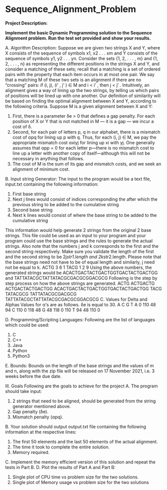# Sequence_Alignment_Problem

**Project Description:**

**Implement the basic Dynamic Programming solution to the Sequence Alignment problem. Run
the test set provided and show your results.**

A. Algorithm Description:
Suppose we are given two strings X and Y, where X consists of the sequence of symbols
x1, x2 . . . xm and Y consists of the sequence of symbols y1, y2 . . . yn. Consider the sets {1,
2, . . . , m} and {1, 2, . . . , n} as representing the different positions in the strings X and Y,
and consider a matching of these sets; recall that a matching is a set of ordered pairs with
the property that each item occurs in at most one pair. We say that a matching M of these
two sets is an alignment if there are no “crossing” pairs: if (i, j), (i’ , j’ ) ∈ M and i < i’ ,
then j < j’ . Intuitively, an alignment gives a way of lining up the two strings, by telling
us which pairs of positions will be lined up with one another.
Our definition of similarity will be based on finding the optimal alignment between X
and Y, according to the following criteria. Suppose M is a given alignment between X
and Y:
1. First, there is a parameter δe > 0 that defines a gap penalty. For each position of X
or Y that is not matched in M — it is a gap — we incur a cost of δ.
2. Second, for each pair of letters p, q in our alphabet, there is a mismatch cost of αpq
for lining up p with q. Thus, for each (i, j) ∈ M, we pay the appropriate mismatch
cost αxiyj for lining up xi with yj. One generally assumes that αpp = 0 for each letter
p—there is no mismatch cost to line up a letter with another copy of
itself—although this will not be necessary in anything that follows.
3. The cost of M is the sum of its gap and mismatch costs, and we seek an alignment
of minimum cost.

B. Input string Generator:
The input to the program would be a text file, input.txt containing the following
information:
1. First base string
2. Next j lines would consist of indices corresponding the after which the
previous string to be added to the cumulative string
3. Second base string
4. Next k lines would consist of where the base string to be added to the
cumulative string

This information would help generate 2 strings from the original 2 base strings.
This file could be used as an input to your program and your program could use
the base strings and the rules to generate the actual strings. Also note that the
numbers j and k corresponds to the first and the second string respectively. Make
sure you validate the length of the first and the second string to be
2j*str1.length and 2k*str2.length. Please note that the base strings need
not have to be of equal length and similarly, j need not be equal to k.
ACTG
3
6
1
TACG
1
2
9
Using the above numbers, the generated strings would be
ACACTGACTACTGACTGGTGACTACTGACTGG and
TATTATACGCTATTATACGCGACGCGGACGCG
Following is the step by step process on how the above strings are generated.
ACTG
ACTGACTG
ACTGACTACTGACTGG
ACACTGACTACTGACTGGTGACTACTGACTGG
TACG
TATACGCG
TATTATACGCGACGCG
TATTATACGCTATTATACGCGACGCGGACGCG
C. Values for Delta and Alphas
Values for α’s are as follows. δe is equal to 30.
A C G T
A 0 110 48 94
C 110 0 118 48
G 48 118 0 110
T 94 48 110 0

D. Programming/Scripting Languages:
Following are the list of languages which could be used:
1. C
2. C++
3. Java
4. Python
5. Python3

E. Bounds:
Bounds on the length of the base strings and the values of m and n, along with the
zip file will be released on 17 November 2021, i.e. 3 weeks before the due date.

III. Goals
Following are the goals to achieve for the project
A. The program should take input:
1. 2 strings that need to be aligned, should be generated from the string
generator mentioned above.
2. Gap penalty (δe).
3. Mismatch penalty (αpq).

B. Your solution should output output.txt file containing the following information at
the respective lines:
1. The first 50 elements and the last 50 elements of the actual alignment.
2. The time it took to complete the entire solution.
3. Memory required.

C. Implement the memory efficient version of this solution and repeat the tests in
Part B.
D. Plot the results of Part A and Part B:
1. Single plot of CPU time vs problem size for the two solutions.
2. Single plot of Memory usage vs problem size for the two solutions
